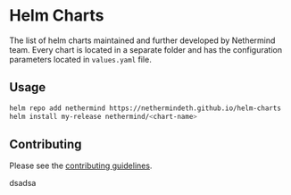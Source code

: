 # Helm Charts

The list of helm charts maintained and further developed by Nethermind team. Every chart is located in a separate folder and has the configuration parameters located in `values.yaml` file. 

## Usage

```bash
helm repo add nethermind https://nethermindeth.github.io/helm-charts
helm install my-release nethermind/<chart-name>
```

## Contributing

Please see the [contributing guidelines](CONTRIBUTING.md).



dsadsa
